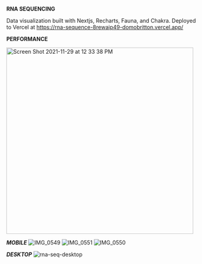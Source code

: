 **RNA SEQUENCING**

Data visualization built with Nextjs, Recharts, Fauna, and Chakra.
Deployed to Vercel at https://rna-sequence-8rewaip49-domobritton.vercel.app/

**PERFORMANCE**

<img width="488" alt="Screen Shot 2021-11-29 at 12 33 38 PM" src="https://user-images.githubusercontent.com/16581660/143938944-2d8f2708-959a-4390-a35c-23ecd70472db.png">

***MOBILE***
![IMG_0549](https://user-images.githubusercontent.com/16581660/143824000-f5ae07fd-bffd-4f5b-bdbd-a1e39901bfa3.jpeg)
![IMG_0551](https://user-images.githubusercontent.com/16581660/143824017-ce5a9f22-054a-4dc4-8c9a-a8d62f714f48.jpeg)
![IMG_0550](https://user-images.githubusercontent.com/16581660/143824027-f6b8ed4f-8973-4b05-b321-9880e7952916.jpeg)

***DESKTOP***
![rna-seq-desktop](https://user-images.githubusercontent.com/16581660/143824037-08fa3369-aa19-4a87-a04c-c2a0faa01575.gif)
